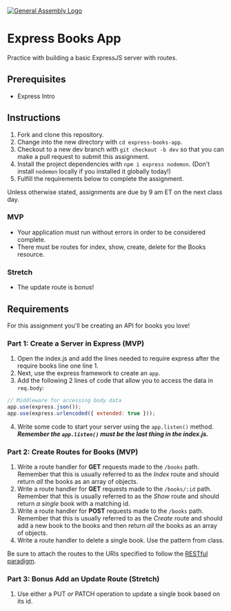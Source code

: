 [![General Assembly Logo](https://camo.githubusercontent.com/1a91b05b8f4d44b5bbfb83abac2b0996d8e26c92/687474703a2f2f692e696d6775722e636f6d2f6b6538555354712e706e67)](https://generalassemb.ly/education/web-development-immersive)

# Express Books App

Practice with building a basic ExpressJS server with routes.

## Prerequisites

- Express Intro

## Instructions

1. Fork and clone this repository.
1. Change into the new directory with `cd express-books-app`.
1. Checkout to a new dev branch with `git checkout -b dev` so that you can make a pull request to submit this assignment.
1. Install the project dependencies with `npm i express nodemon`. (Don't install `nodemon` locally if you installed it globally today!)
1. Fulfill the requirements below to complete the assignment.

Unless otherwise stated, assignments are due by 9 am ET on the next class day. 

### MVP
- Your application must run without errors in order to be considered complete. 
- There must be routes for index, show, create, delete for the Books resource. 
 
 ### Stretch 
 - The update route is bonus!

## Requirements

For this assignment you'll be creating an API for books you love!

### Part 1: Create a Server in Express (MVP)

1. Open the index.js and add the lines needed to require express after the require books line one line 1.
2. Next, use the express framework to create an `app`.
3. Add the following 2 lines of code that allow you to access the data in `req.body`:

```js
// Middleware for accessing body data
app.use(express.json());
app.use(express.urlencoded({ extended: true }));
```

4. Write some code to start your server using the `app.listen()` method. **_Remember the `app.listen()` must be the last thing in the index.js._**

### Part 2: Create Routes for Books (MVP)

1. Write a route handler for **GET** requests made to the `/books` path. Remember that this is usually referred to as the _Index_ route and should return _all_ the books as an array of objects.
2. Write a route handler for **GET** requests made to the `/books/:id` path. Remember that this is usually referred to as the _Show_ route and should return _a single_ book with a matching id.
3. Write a route handler for **POST** requests made to the `/books` path. Remember that this is usually referred to as the _Create_ route and should add a new book to the books and then return _all_ the books as an array of objects.
4. Write a route handler to delete a single book. Use the pattern from class.

Be sure to attach the routes to the URIs specified to follow the [RESTful paradigm](https://stackoverflow.blog/2020/03/02/best-practices-for-rest-api-design/). 

### Part 3: Bonus Add an Update Route (Stretch)

1. Use either a PUT _or_ PATCH operation to update a single book based on its id.
